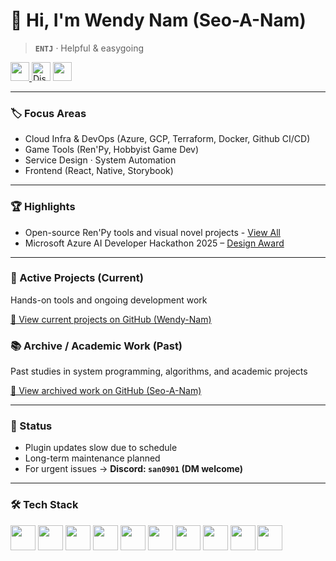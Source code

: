 <h1 align="left">👋 Hi, I'm Wendy Nam (Seo-A-Nam)</h1>

> **`ENTJ`** · Helpful & easygoing


<div align="left">
  <a href="https://www.linkedin.com/in/%EC%84%9C%EC%95%84-%EB%82%A8-024962228/" target="_blank">
    <img src="https://img.shields.io/static/v1?message=LinkedIn&logo=linkedin&label=&color=0077B5&logoColor=white&labelColor=&style=for-the-badge" height="30" />
  </a>
  <img src="https://img.shields.io/static/v1?message=san0901&logo=discord&label=&color=7289DA&logoColor=white&labelColor=&style=for-the-badge" height="30" title="Discord: san0901 (DM only)" />
  <a href="https://seo-a-nam.itch.io/" target="_blank">
    <img src="https://img.shields.io/static/v1?message=itch.io&logo=itch&label=&color=fa5c5c&logoColor=000000&labelColor=&style=for-the-badge" height="30" />
  </a>
</div>

---

### 🏷️ Focus Areas

- Cloud Infra & DevOps (Azure, GCP, Terraform, Docker, Github CI/CD)
- Game Tools (Ren'Py, Hobbyist Game Dev)
- Service Design · System Automation
- Frontend (React, Native, Storybook)

---

### 🏆 Highlights
- Open-source Ren'Py tools and visual novel projects - [View All](https://github.com/Wendy-Nam/MyRenPyTools/blob/main/README.md)  
- Microsoft Azure AI Developer Hackathon 2025 – [Design Award](https://devpost.com/software/azurefarming)  

---

### 🧰 Active Projects (Current)
Hands-on tools and ongoing development work

[🔗 View current projects on GitHub (Wendy-Nam)](https://github.com/Wendy-Nam/Wendy-Nam/blob/main/acc_current.md)

### 📚 Archive / Academic Work (Past)
Past studies in system programming, algorithms, and academic projects

[🔗 View archived work on GitHub (Seo-A-Nam)](https://github.com/Wendy-Nam/Wendy-Nam/blob/main/acc_prev.md)

---

### 💬 Status
- Plugin updates slow due to schedule  
- Long-term maintenance planned  
- For urgent issues → **Discord: `san0901` (DM welcome)**

---

### 🛠️ Tech Stack

<div align="left">
  <img src="https://cdn.jsdelivr.net/gh/devicons/devicon/icons/python/python-original.svg" height="40" />
  <img src="https://cdn.jsdelivr.net/gh/devicons/devicon/icons/cplusplus/cplusplus-original.svg" height="40" />
  <img src="https://cdn.jsdelivr.net/gh/devicons/devicon/icons/linux/linux-original.svg" height="40" />
  <img src="https://cdn.jsdelivr.net/gh/devicons/devicon/icons/docker/docker-original.svg" height="40" />
  <img src="https://cdn.simpleicons.org/go/00ADD8" height="40" />
  <img src="https://cdn.jsdelivr.net/gh/devicons/devicon/icons/react/react-original.svg" height="40" />
  <img src="https://cdn.jsdelivr.net/gh/devicons/devicon/icons/storybook/storybook-original.svg" height="40" />
  <img src="https://cdn.jsdelivr.net/gh/devicons/devicon/icons/azure/azure-original.svg" height="40" />
  <img src="https://cdn.jsdelivr.net/gh/devicons/devicon/icons/terraform/terraform-original.svg" height="40" />
  <img src="https://cdn.jsdelivr.net/gh/devicons/devicon/icons/git/git-original.svg" height="40" />
</div>
